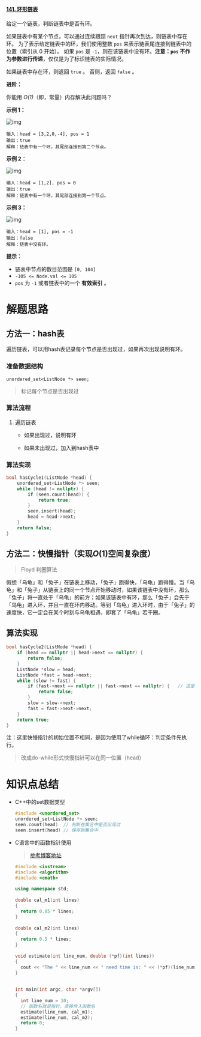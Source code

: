 #### [141. 环形链表](https://leetcode-cn.com/problems/linked-list-cycle/)

给定一个链表，判断链表中是否有环。

如果链表中有某个节点，可以通过连续跟踪 `next` 指针再次到达，则链表中存在环。 为了表示给定链表中的环，我们使用整数 `pos` 来表示链表尾连接到链表中的位置（索引从 0 开始）。 如果 `pos` 是 `-1`，则在该链表中没有环。**注意：`pos` 不作为参数进行传递**，仅仅是为了标识链表的实际情况。

如果链表中存在环，则返回 `true` 。 否则，返回 `false` 。

 

**进阶：**

你能用 *O(1)*（即，常量）内存解决此问题吗？

 

**示例 1：**

![img](https://assets.leetcode-cn.com/aliyun-lc-upload/uploads/2018/12/07/circularlinkedlist.png)

```
输入：head = [3,2,0,-4], pos = 1
输出：true
解释：链表中有一个环，其尾部连接到第二个节点。
```

**示例 2：**

![img](https://assets.leetcode-cn.com/aliyun-lc-upload/uploads/2018/12/07/circularlinkedlist_test2.png)

```
输入：head = [1,2], pos = 0
输出：true
解释：链表中有一个环，其尾部连接到第一个节点。
```

**示例 3：**

![img](https://assets.leetcode-cn.com/aliyun-lc-upload/uploads/2018/12/07/circularlinkedlist_test3.png)

```
输入：head = [1], pos = -1
输出：false
解释：链表中没有环。
```

 

**提示：**

- 链表中节点的数目范围是 `[0, 104]`
- `-105 <= Node.val <= 105`
- `pos` 为 `-1` 或者链表中的一个 **有效索引** 。

# 解题思路

## 方法一：hash表

遍历链表，可以用hash表记录每个节点是否出现过，如果再次出现说明有环。

### 准备数据结构

`unordered_set<ListNode *> seen;`

> 标记每个节点是否出现过

### 算法流程 

1. 遍历链表

   - 如果出现过，说明有环

   - 如果未出现过，加入到hash表中

### 算法实现

```C++
bool hasCycle1(ListNode *head) {
    unordered_set<ListNode *> seen;
    while (head != nullptr) {
        if (seen.count(head)) {
            return true;
        }
        seen.insert(head);
        head = head->next;
    }
    return false;
}
```



## 方法二：快慢指针（实现$O(1)$空间复杂度）

> Floyd 判圈算法

假想「乌龟」和「兔子」在链表上移动，「兔子」跑得快，「乌龟」跑得慢。当「乌龟」和「兔子」从链表上的同一个节点开始移动时，如果该链表中没有环，那么「兔子」将一直处于「乌龟」的前方；如果该链表中有环，那么「兔子」会先于「乌龟」进入环，并且一直在环内移动。等到「乌龟」进入环时，由于「兔子」的速度快，它一定会在某个时刻与乌龟相遇，即套了「乌龟」若干圈。

## 算法实现

```c++
bool hasCycle2(ListNode *head) {
    if (head == nullptr || head->next == nullptr) {
        return false;
    }
    ListNode *slow = head;
    ListNode *fast = head->next;
    while (slow != fast) {
        if (fast->next == nullptr || fast->next == nullptr) {   // 这里只需要判断fash的后两个是否为空即可
            return false;
        }
        slow = slow->next;
        fast = fast->next->next;
    }
    return true;
}
```

注：这里快慢指针的初始位置不相同，是因为使用了while循环：判定条件先执行。

> 改成do-while形式快慢指针可以在同一位置（head）

# 知识点总结

- C++中的set数据类型

  ```C++
  #include <unordered_set>
  unordered_set<ListNode *> seen;
  seen.count(head) 	// 判断在集合中是否出现过
  seen.insert(head)	// 保存到集合中
  ```

- C语言中的函数指针使用

  > [参考博客地址](https://blog.csdn.net/zj1131190425/article/details/92065897)

  ```c++
  #include <iostream>
  #include <algorithm>
  #include <cmath>
   
  using namespace std;
   
  double cal_m1(int lines)
  {
  	return 0.05 * lines;
  } 
   
  double cal_m2(int lines)
  {
  	return 0.5 * lines;
  }
   
  void estimate(int line_num, double (*pf)(int lines))
  {
  	cout << "The " << line_num << " need time is: " << (*pf)(line_num) << endl; 
  }
   
   
  int main(int argc, char *argv[])
  {
  	int line_num = 10;
  	// 函数名就是指针，直接传入函数名
  	estimate(line_num, cal_m1);
  	estimate(line_num, cal_m2); 
  	return 0;
  }
  ```

  


